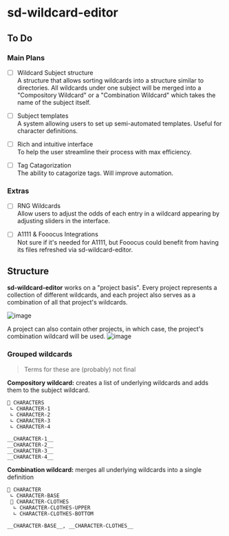 # sd-wildcard-editor

## To Do
### Main Plans
- [ ] Wildcard Subject structure<br>
A structure that allows sorting wildcards into a structure similar to directories. All wildcards under one subject will be merged into a "Compository Wildcard" or a "Combination Wildcard" which takes the name of the subject itself.

- [ ] Subject templates<br>
A system allowing users to set up semi-automated templates. Useful for character definitions.

- [ ] Rich and intuitive interface<br>
To help the user streamline their process with max efficiency.

- [ ] Tag Catagorization<br>
The ability to catagorize tags. Will improve automation.

### Extras
- [ ] RNG Wildcards<br>
Allow users to adjust the odds of each entry in a wildcard appearing by adjusting sliders in the interface.

- [ ] A1111 & Fooocus Integrations<br>
Not sure if it's needed for A1111, but Fooocus could benefit from having its files refreshed via sd-wildcard-editor.



## Structure
**sd-wildcard-editor** works on a "project basis". Every project represents a collection of different wildcards, and each project also serves as a combination of all that project's wildcards.

![image](https://github.com/Cruxial0/sd-wildcard-editor/assets/25249091/e3cf4b0b-56e2-4604-b97d-9b7a3a94ec79)

A project can also contain other projects, in which case, the project's combination wildcard will be used.
![image](https://github.com/Cruxial0/sd-wildcard-editor/assets/25249091/c822236b-4d35-4f6b-ac35-1ab77b4752cf)

### Grouped wildcards 
>Terms for these are (probably) not final

**Compository wildcard:** creates a list of underlying wildcards and adds them to the subject wildcard.
```
📁 CHARACTERS 
 ∟ CHARACTER-1
 ∟ CHARACTER-2
 ∟ CHARACTER-3
 ∟ CHARACTER-4
```
```
__CHARACTER-1__
__CHARACTER-2__
__CHARACTER-3__
__CHARACTER-4__
```
**Combination wildcard:** merges all underlying wildcards into a single definition
```
📁 CHARACTER 
 ∟ CHARACTER-BASE
 📁 CHARACTER-CLOTHES 
  ∟ CHARACTER-CLOTHES-UPPER
  ∟ CHARACTER-CLOTHES-BOTTOM
```
```
__CHARACTER-BASE__, __CHARACTER-CLOTHES__
```
